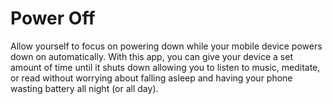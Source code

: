 # Power Off
Allow yourself to focus on powering down while your mobile device powers down on automatically. With this app, you
can give your device a set amount of time until it shuts down allowing you to listen to music, meditate, or read without
worrying about falling asleep and having your phone wasting battery all night (or all day).